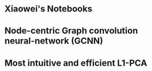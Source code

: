 # Xiaowei's Notebooks
# Node-centric Graph convolution neural-network (GCNN)
# Most intuitive and efficient L1-PCA
